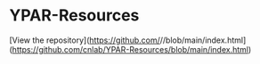 # YPAR-Resources

[View the repository](https://github.com/<username>/<repo-name>/blob/main/index.html](https://github.com/cnlab/YPAR-Resources/blob/main/index.html)
